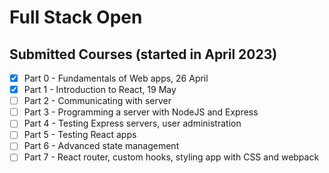 # Full Stack Open

## Submitted Courses (started in April 2023)
- [x] Part 0 - Fundamentals of Web apps, 26 April
- [x] Part 1 - Introduction to React, 19 May
- [ ] Part 2 - Communicating with server
- [ ] Part 3 - Programming a server with NodeJS and Express
- [ ] Part 4 - Testing Express servers, user administration
- [ ] Part 5 - Testing React apps
- [ ] Part 6 - Advanced state management
- [ ] Part 7 - React router, custom hooks, styling app with CSS and webpack
